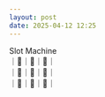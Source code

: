 ```yaml
---
layout: post
date: 2025-04-12 12:25
---
```


Slot Machine<br />
｜💎｜🍒｜🍒｜<br />
｜🍇｜🤡｜🔔｜<br />
｜🔔｜💎｜💎｜<br />

